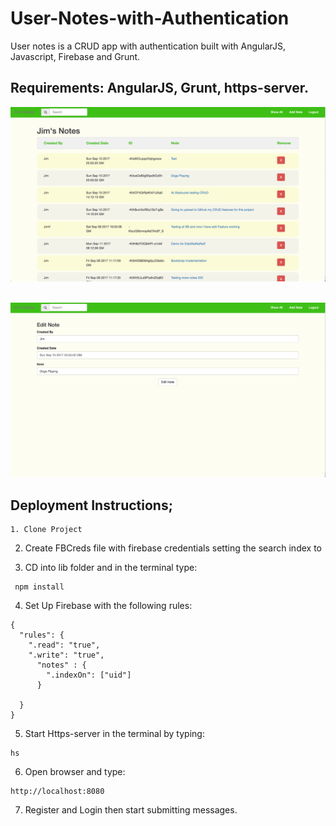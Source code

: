 # User-Notes-with-Authentication

User notes is a CRUD app with authentication built with AngularJS, Javascript, Firebase and Grunt.

## Requirements: AngularJS, Grunt, https-server.

![Alt text](usernotes1.png?raw=true "Title")
<br /><br />

![Alt text](usernotes2.png?raw=true "Title")



## Deployment Instructions;

```
1. Clone Project
```

2. Create FBCreds file with firebase credentials setting the search index to

3. CD into lib folder and in the terminal type:
```
 npm install
 ```

4. Set Up Firebase with the following rules:
```
{
  "rules": {
    ".read": "true",
    ".write": "true",
      "notes" : {
        ".indexOn": ["uid"]
      }
    
  }
}
```
5. Start Https-server in the terminal by typing: 
```  
hs 
```

6. Open browser and type: 
``` 
http://localhost:8080 
```

7. Register and Login then start submitting messages.